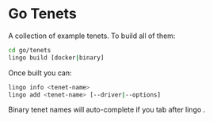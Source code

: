 # Go Tenets

A collection of example tenets. To build all of them:

```bash
cd go/tenets
lingo build [docker|binary]
```

Once built you can:

```bash
lingo info <tenet-name>
lingo add <tenet-name> [--driver|--options]
```

Binary tenet names will auto-complete if you tab after lingo <cmd>.